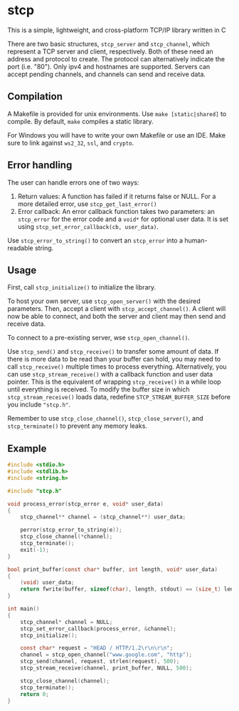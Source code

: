 # stcp
This is a simple, lightweight, and cross-platform TCP/IP library written in C

There are two basic structures, `stcp_server` and `stcp_channel`, which represent a TCP server and client, respectively. Both of these need an address and protocol to create. The protocol can alternatively indicate the port (i.e. "80"). Only ipv4 and hostnames are supported. Servers can accept pending channels, and channels can send and receive data. 

## Compilation
A Makefile is provided for unix environments. Use `make [static|shared]` to compile. By default, `make` compiles a static library.

For Windows you will have to write your own Makefile or use an IDE. Make sure to link against `ws2_32`, `ssl`, and `crypto`.

## Error handling
The user can handle errors one of two ways:
1. Return values: A function has failed if it returns false or NULL. For a more detailed error, use `stcp_get_last_error()`
2. Error callback: An error callback function takes two parameters: an `stcp_error` for the error code and a `void*` for optional user data. It is set using `stcp_set_error_callback(cb, user_data)`.

Use `stcp_error_to_string()` to convert an `stcp_error` into a human-readable string.

## Usage
First, call `stcp_initialize()` to initialize the library. 

To host your own server, use `stcp_open_server()` with the desired parameters. Then, accept a client with `stcp_accept_channel()`. A client will now be able to connect, and both the server and client may  then send and receive data.

To connect to a pre-existing server, wse `stcp_open_channel()`.

Use `stcp_send()` and `stcp_receive()` to transfer some amount of data.
If there is more data to be read than your buffer can hold, you may need to call `stcp_receive()` multiple times to process everything. Alternatively, you can use `stcp_stream_receive()` with a callback function and user data pointer. This is the equivalent of wrapping `stcp_receive()` in a while loop until everything is received. To modify the buffer size in which `stcp_stream_receive()` loads  data, redefine `STCP_STREAM_BUFFER_SIZE` before you include `"stcp.h"`.

Remember to use `stcp_close_channel()`, `stcp_close_server()`, and `stcp_terminate()` to prevent any memory leaks.

## Example

```c
#include <stdio.h>
#include <stdlib.h>
#include <string.h>

#include "stcp.h"

void process_error(stcp_error e, void* user_data)
{
	stcp_channel** channel = (stcp_channel**) user_data;

	perror(stcp_error_to_string(e));
	stcp_close_channel(*channel);
	stcp_terminate();
	exit(-1);
}

bool print_buffer(const char* buffer, int length, void* user_data)
{
	(void) user_data;
	return fwrite(buffer, sizeof(char), length, stdout) == (size_t) length;
}

int main()
{
	stcp_channel* channel = NULL;
	stcp_set_error_callback(process_error, &channel);
	stcp_initialize();

	const char* request = "HEAD / HTTP/1.2\r\n\r\n";
	channel = stcp_open_channel("www.google.com", "http");
	stcp_send(channel, request, strlen(request), 500);
	stcp_stream_receive(channel, print_buffer, NULL, 500);

	stcp_close_channel(channel);
	stcp_terminate();
	return 0;
}
```
